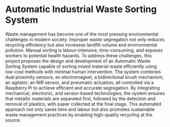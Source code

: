 # Automatic Industrial Waste Sorting System
Waste management has become one of the most pressing environmental challenges in modern society. Improper waste segregation not only reduces recycling efficiency but also increases landfill volume and environmental pollution.
Manual sorting is labour-intensive, time-consuming, and exposes workers to potential health hazards.
To address these challenges, this project proposes the design and development of an Automatic Waste Sorting System capable of sorting mixed material waste efficiently using low-cost methods with minimal human intervention. The system combines dual proximity sensors, an electromagnet, a bidirectional brush mechanism, an agitator, an NIR sensor, and pneumatic actuation, all controlled via a Raspberry Pi to achieve efficient and accurate segregation.
By integrating mechanical, electronic, and sensor-based technologies, the system ensures that metallic materials are separated first, followed by the detection and removal of plastics, with paper collected at the final stage. 
This automated approach not only saves time and labour but also promotes sustainable waste management practices by enabling high-quality recycling at the source.

